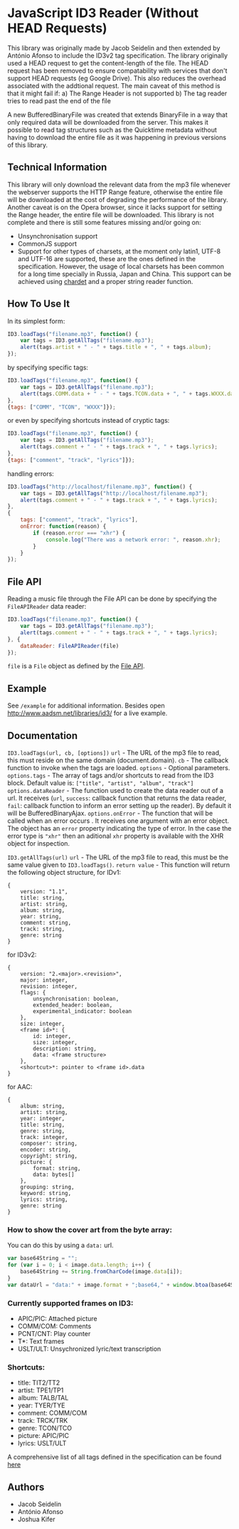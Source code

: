 JavaScript ID3 Reader (Without HEAD Requests)
=====================


This library was originally made by Jacob Seidelin and then extended by António Afonso to include the ID3v2 tag specification.
The library originally used a HEAD request to get the content-length of the file. The HEAD request has been removed to ensure compatability with services that don't support HEAD requests (eg Google Drive). This also reduces the overhead associated with the addtional request. The main caveat of this method is that it might fail if:
a) The Range Header is not supported
b) The tag reader tries to read past the end of the file

A new BufferedBinaryFile was created that extends BinaryFile in a way that only required data will be downloaded from the server. This makes it possible to read tag structures such as the Quicktime metadata without having to download the entire file as it was happening in previous versions of this library.

Technical Information
---------------------

This library will only download the relevant data from the mp3 file whenever the webserver supports the HTTP Range feature, otherwise the entire file will be downloaded at the cost of degrading the performance of the library.
Another caveat is on the Opera browser, since it lacks support for setting the Range header, the entire file will be downloaded.
This library is not complete and there is still some features missing and/or going on:

* Unsynchronisation support
* CommonJS support
* Support for other types of charsets, at the moment only latin1, UTF-8 and UTF-16 are supported, these are the ones defined in the specification. However, the usage of local charsets has been common for a long time specially in Russia, Japan and China. This support can be achieved using [chardet](http://github.com/aadsm/jschardet) and a proper string reader function.

How To Use It
-------------

In its simplest form:
```javascript
ID3.loadTags("filename.mp3", function() {
    var tags = ID3.getAllTags("filename.mp3");
    alert(tags.artist + " - " + tags.title + ", " + tags.album);
});
```

by specifying specific tags:
```javascript
ID3.loadTags("filename.mp3", function() {
    var tags = ID3.getAllTags("filename.mp3");
    alert(tags.COMM.data + " - " + tags.TCON.data + ", " + tags.WXXX.data);
},
{tags: ["COMM", "TCON", "WXXX"]});
```

or even by specifying shortcuts instead of cryptic tags:
```javascript
ID3.loadTags("filename.mp3", function() {
    var tags = ID3.getAllTags("filename.mp3");
    alert(tags.comment + " - " + tags.track + ", " + tags.lyrics);
},
{tags: ["comment", "track", "lyrics"]});
```

handling errors:
```javascript
ID3.loadTags("http://localhost/filename.mp3", function() {
    var tags = ID3.getAllTags("http://localhost/filename.mp3");
    alert(tags.comment + " - " + tags.track + ", " + tags.lyrics);
},
{
    tags: ["comment", "track", "lyrics"],
    onError: function(reason) {
        if (reason.error === "xhr") {
            console.log("There was a network error: ", reason.xhr);
        }
    }
});
```

File API
--------
Reading a music file through the File API can be done by specifying the `FileAPIReader` data reader:

```javascript
ID3.loadTags("filename.mp3", function() {
    var tags = ID3.getAllTags("filename.mp3");
    alert(tags.comment + " - " + tags.track + ", " + tags.lyrics);
}, {
    dataReader: FileAPIReader(file)
});
```
`file` is a `File` object as defined by the [File API](http://www.w3.org/TR/FileAPI/).

Example
-------
See `/example` for additional information.
Besides open http://www.aadsm.net/libraries/id3/ for a live example.

Documentation
-------------

`ID3.loadTags(url, cb, [options])`
    `url` - The URL of the mp3 file to read, this must reside on the same domain (document.domain).
    `cb` - The callback function to invoke when the tags are loaded.
    `options` - Optional parameters.
    `options.tags` - The array of tags and/or shortcuts to read from the ID3 block. Default value is: `["title", "artist", "album", "track"]`
    `options.dataReader` - The function used to create the data reader out of a url. It receives (`url`, `success`: callback function that returns the data reader, `fail`: callback function to inform an error setting up the reader). By default it will be BufferedBinaryAjax.
    `options.onError` - The function that will be called when an error occurs
    . It receives one argument with an error object. The object has an `error`
     property indicating the type of error. In the case the error type is
     `"xhr"` then an aditional `xhr` property is available with the XHR
     object for inspection.

`ID3.getAllTags(url)`
    `url` - The URL of the mp3 file to read, this must be the same value given to `ID3.loadTags()`.
    `return value` - This function will return the following object structure, for IDv1:

    {
        version: "1.1",
        title: string,
        artist: string,
        album: string,
        year: string,
        comment: string,
        track: string,
        genre: string
    }
for ID3v2:

    {
        version: "2.<major>.<revision>",
        major: integer,
        revision: integer,
        flags: {
            unsynchronisation: boolean,
            extended_header: boolean,
            experimental_indicator: boolean
        },
        size: integer,
        <frame id>*: {
            id: integer,
            size: integer,
            description: string,
            data: <frame structure>
        },
        <shortcut>*: pointer to <frame id>.data
    }

for AAC:

    {
        album: string,
        artist: string,
        year: integer,
        title: string,
        genre: string,
        track: integer,
        composer': string,
        encoder: string,
        copyright: string,
        picture: {
            format: string,
            data: bytes[]
        },
        grouping: string,
        keyword: string,
        lyrics: string,
        genre: string
    }

### How to show the cover art from the byte array:

You can do this by using a `data:` url.

```javascript
var base64String = "";
for (var i = 0; i < image.data.length; i++) {
    base64String += String.fromCharCode(image.data[i]);
}
var dataUrl = "data:" + image.format + ";base64," + window.btoa(base64String);
```

### Currently supported frames on ID3:

* APIC/PIC: Attached picture
* COMM/COM: Comments
* PCNT/CNT: Play counter
* T*: Text frames
* USLT/ULT: Unsychronized lyric/text transcription

### Shortcuts:

* title: TIT2/TT2
* artist: TPE1/TP1
* album: TALB/TAL
* year: TYER/TYE
* comment: COMM/COM
* track: TRCK/TRK
* genre: TCON/TCO
* picture: APIC/PIC
* lyrics: USLT/ULT

A comprehensive list of all tags defined in the specification can be found [here](http://www.id3.org/id3v2.3.0#head-e4b3c63f836c3eb26a39be082065c21fba4e0acc)

Authors
-------
* Jacob Seidelin
* António Afonso
* Joshua Kifer
